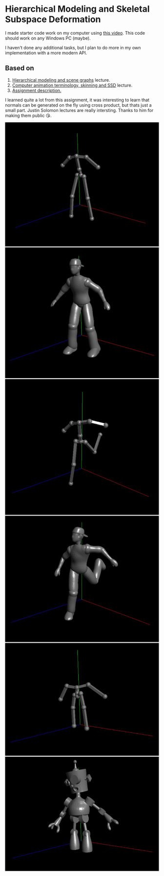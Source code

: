 # Hierarchical Modeling and Skeletal Subspace Deformation
I made starter code work on my computer using [this video](https://www.youtube.com/watch?v=nPl5mThO9so&ab_channel=MetaphysicsComputing).
This code should work on any Windows PC (maybe).

I haven't done any additional tasks, but I plan to do more in my own implementation with a more modern API.

## Based on
1) [Hierarchical modeling and scene graphs](https://www.youtube.com/watch?v=JdhpViedm0g&list=PLQ3UicqQtfNuBjzJ-KEWmG1yjiRMXYKhh&index=5&ab_channel=JustinSolomon) lecture.
2) [Computer animation terminology, skinning and SSD](https://www.youtube.com/watch?v=5vcDnHXLLCg&list=PLQ3UicqQtfNuBjzJ-KEWmG1yjiRMXYKhh&index=6&ab_channel=JustinSolomon) lecture.
3) [Assignment description.](https://ocw.mit.edu/courses/6-837-computer-graphics-fall-2012/resources/mit6_837f12_assn2/)

I learned quite a lot from this assignment, it was interesting to learn that normals can be generated on the fly using cross product, but thats just a small part. Justin Solomon lectures are really intersting. Thanks to him for making them public 😘.

![skel1](https://github.com/akihiko47/MIT-6.837-Assignment2/blob/master/Images/skel1.jpg)
![mesh1](https://github.com/akihiko47/MIT-6.837-Assignment2/blob/master/Images/mesh1.jpg)
![skel2](https://github.com/akihiko47/MIT-6.837-Assignment2/blob/master/Images/skel2.jpg)
![mesh2](https://github.com/akihiko47/MIT-6.837-Assignment2/blob/master/Images/mesh2.jpg)
![skel3](https://github.com/akihiko47/MIT-6.837-Assignment2/blob/master/Images/skel3.jpg)
![mesh3](https://github.com/akihiko47/MIT-6.837-Assignment2/blob/master/Images/mesh3.jpg)